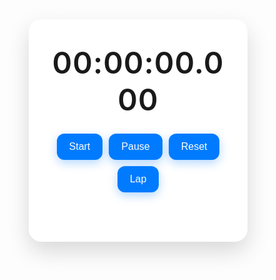 <!DOCTYPE html>
<html lang="en">
<head>
  <meta charset="UTF-8"/>
  <meta name="viewport" content="width=device-width, initial-scale=1.0"/>
  <title>Modern Stopwatch</title>
  <style>
    * {
      box-sizing: border-box;
      padding: 0;
      margin: 0;
    }

    body {
      font-family: 'Poppins', sans-serif;
      background: linear-gradient(135deg, #74ebd5, #ACB6E5);
      display: flex;
      justify-content: center;
      align-items: center;
      height: 100vh;
      color: #333;
    }

    .stopwatch {
      background: #fff;
      padding: 40px 30px;
      border-radius: 20px;
      box-shadow: 0 15px 35px rgba(0, 0, 0, 0.15);
      text-align: center;
      width: 350px;
      transition: 0.3s ease;
    }

    .time {
      font-size: 48px;
      font-weight: 600;
      margin-bottom: 25px;
      letter-spacing: 1px;
    }

    .buttons {
      display: flex;
      flex-wrap: wrap;
      justify-content: center;
      gap: 10px;
    }

    .buttons button {
      padding: 12px 20px;
      border: none;
      border-radius: 12px;
      background: #007bff;
      color: #fff;
      font-size: 16px;
      cursor: pointer;
      transition: background 0.3s ease, transform 0.2s;
      box-shadow: 0 5px 15px rgba(0, 123, 255, 0.3);
    }

    .buttons button:hover {
      background: #0056b3;
      transform: translateY(-2px);
    }

    .laps {
      margin-top: 25px;
      max-height: 150px;
      overflow-y: auto;
      text-align: left;
    }

    .laps ul {
      list-style: none;
      padding-left: 0;
    }

    .laps li {
      background: #f1f1f1;
      margin: 6px 0;
      padding: 10px 15px;
      border-radius: 10px;
      font-size: 14px;
      font-weight: 500;
      color: #444;
    }

    /* Scrollbar style */
    .laps ul::-webkit-scrollbar {
      width: 6px;
    }

    .laps ul::-webkit-scrollbar-thumb {
      background: #ccc;
      border-radius: 6px;
    }

    @media (max-width: 400px) {
      .stopwatch {
        width: 90%;
        padding: 30px 20px;
      }

      .time {
        font-size: 40px;
      }

      .buttons button {
        padding: 10px 14px;
        font-size: 14px;
      }
    }
  </style>
</head>
<body>

  <div class="stopwatch">
    <div class="time" id="display">00:00:00.000</div>
    <div class="buttons">
      <button onclick="startStopwatch()">Start</button>
      <button onclick="pauseStopwatch()">Pause</button>
      <button onclick="resetStopwatch()">Reset</button>
      <button onclick="lapTime()">Lap</button>
    </div>
    <div class="laps">
      <ul id="lapList"></ul>
    </div>
  </div>

  <script>
    let startTime, updatedTime, difference, timerInterval;
    let running = false;
    let lapCounter = 1;

    const display = document.getElementById("display");
    const lapList = document.getElementById("lapList");

    function updateDisplay(time) {
      let milliseconds = time % 1000;
      let seconds = Math.floor((time / 1000) % 60);
      let minutes = Math.floor((time / (1000 * 60)) % 60);
      let hours = Math.floor((time / (1000 * 60 * 60)));

      display.textContent =
        `${String(hours).padStart(2, '0')}:` +
        `${String(minutes).padStart(2, '0')}:` +
        `${String(seconds).padStart(2, '0')}.` +
        `${String(milliseconds).padStart(3, '0')}`;
    }

    function startStopwatch() {
      if (!running) {
        startTime = new Date().getTime() - (difference || 0);
        timerInterval = setInterval(() => {
          updatedTime = new Date().getTime();
          difference = updatedTime - startTime;
          updateDisplay(difference);
        }, 10);
        running = true;
      }
    }

    function pauseStopwatch() {
      if (running) {
        clearInterval(timerInterval);
        running = false;
      }
    }

    function resetStopwatch() {
      clearInterval(timerInterval);
      running = false;
      startTime = 0;
      difference = 0;
      updateDisplay(0);
      lapList.innerHTML = "";
      lapCounter = 1;
    }

    function lapTime() {
      if (running) {
        const lapItem = document.createElement("li");
        lapItem.textContent = `Lap ${lapCounter++}: ${display.textContent}`;
        lapList.appendChild(lapItem);
      }
    }
  </script>
</body>
</html>
